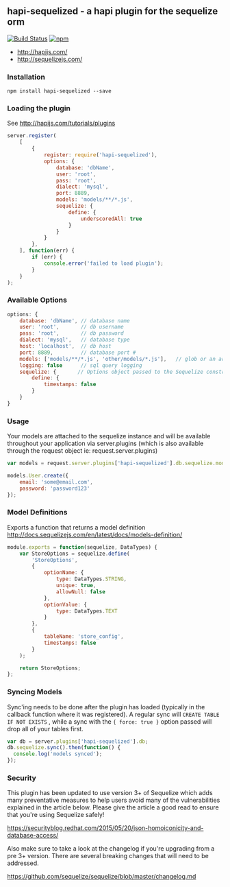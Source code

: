 ## hapi-sequelized - a hapi plugin for the sequelize orm

[![Build Status](https://travis-ci.org/danecando/hapi-sequelized.svg)](https://travis-ci.org/danecando/hapi-sequelized)
[![npm](https://img.shields.io/npm/dm/localeval.svg)](https://www.npmjs.com/package/hapi-sequelized)

* http://hapijs.com/
* http://sequelizejs.com/

### Installation

`npm install hapi-sequelized --save`

### Loading the plugin

See http://hapijs.com/tutorials/plugins

```javascript
server.register(
    [
        {
            register: require('hapi-sequelized'),
            options: {
                database: 'dbName',
                user: 'root',
                pass: 'root',
                dialect: 'mysql',
                port: 8889,
                models: 'models/**/*.js',
                sequelize: {
                    define: {
                        underscoredAll: true
                    }
                }
            }
        },
    ], function(err) {
        if (err) {
            console.error('failed to load plugin');
        }
    }
);
```

### Available Options

```javascript
options: {
    database: 'dbName', // database name
    user: 'root',       // db username
    pass: 'root',       // db password
    dialect: 'mysql',   // database type
    host: 'localhost',  // db host
    port: 8889,         // database port #
    models: ['models/**/*.js', 'other/models/*.js'],   // glob or an array of globs to directories containing your sequelize models
    logging: false      // sql query logging
    sequelize: {       // Options object passed to the Sequelize constructor http://docs.sequelizejs.com/en/latest/api/sequelize/#new-sequelizedatabase-usernamenull-passwordnull-options
        define: {
            timestamps: false
        }
    }
}
```

### Usage

Your models are attached to the sequelize instance and will be available
throughout your application via server.plugins (which is also available
through the request object ie: request.server.plugins)

```javascript
var models = request.server.plugins['hapi-sequelized'].db.sequelize.models;

models.User.create({
    email: 'some@email.com',
    password: 'password123'
});
```

### Model Definitions

Exports a function that returns a model definition 
http://docs.sequelizejs.com/en/latest/docs/models-definition/

```javascript
module.exports = function(sequelize, DataTypes) {
    var StoreOptions = sequelize.define(
        'StoreOptions',
        {
            optionName: {
                type: DataTypes.STRING,
                unique: true,
                allowNull: false
            },
            optionValue: {
                type: DataTypes.TEXT
            }
        },
        {
            tableName: 'store_config',
            timestamps: false
        }
    );

    return StoreOptions;
};
```

### Syncing Models

Sync'ing needs to be done after the plugin has loaded (typically in the
callback function where it was registered). A regular sync will 
 `CREATE TABLE IF NOT EXISTS` , while a sync with the 
`{ force: true }` option passed will drop all of your tables first. 

```javascript
var db = server.plugins['hapi-sequelized'].db;
db.sequelize.sync().then(function() {
  console.log('models synced');
});
```

### Security

This plugin has been updated to use version 3+ of Sequelize which adds many 
preventative measures to help users avoid many of the vulnerabilities explained
in the article below. Please give the article a good read to ensure that you're
using Sequelize safely!

https://securityblog.redhat.com/2015/05/20/json-homoiconicity-and-database-access/

Also make sure to take a look at the changelog if you're upgrading from a pre 3+ 
version. There are several breaking changes that will need to be addressed.

https://github.com/sequelize/sequelize/blob/master/changelog.md
